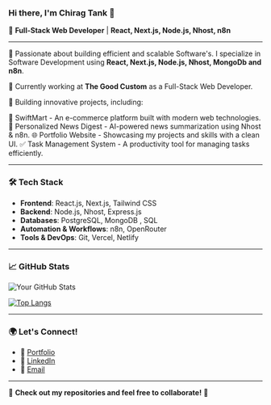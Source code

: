 ### Hi there, I'm Chirag Tank 👋

🚀 **Full-Stack Web Developer** | **React, Next.js, Node.js, Nhost, n8n**

---

🔹 Passionate about building efficient and scalable Software's. I specialize in Software Development using **React, Next.js, Node.js, Nhost, MongoDb and n8n**.

🔹 Currently working at **The Good Custom** as a Full-Stack Web Developer.

🔹 Building innovative projects, including:

🏡 SwiftMart - An e-commerce platform built with modern web technologies.
📰 Personalized News Digest - AI-powered news summarization using Nhost & n8n.
🌐 Portfolio Website - Showcasing my projects and skills with a clean UI.
✅ Task Management System - A productivity tool for managing tasks efficiently.

---

### 🛠️ Tech Stack
- **Frontend**: React.js, Next.js, Tailwind CSS
- **Backend**: Node.js, Nhost,  Express.js
- **Databases**: PostgreSQL, MongoDB , SQL
- **Automation & Workflows**: n8n, OpenRouter
- **Tools & DevOps**: Git, Vercel, Netlify

---

### 📈 GitHub Stats
![Your GitHub Stats](https://github-readme-stats.vercel.app/api?username=Chirag-Tank1971&show_icons=true&theme=radical)

[![Top Langs](https://github-readme-stats.vercel.app/api/top-langs/?username=Chirag-Tank1971&layout=compact&theme=radical)](https://github.com/Chirag-Tank1971)

---

### 🌍 Let's Connect!
- 🚀 [Portfolio](#https://chirag-tank1971.github.io/Chirag-s_Portfolio/)  
- 💼 [LinkedIn](#https://www.linkedin.com/in/chirag-tank-72220919b/)  
- 📧 [Email](mailto:chiragtank1971@gmail.com)

---

🔗 **Check out my repositories and feel free to collaborate!** 🚀


